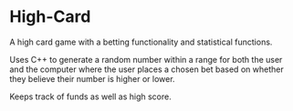 # High-Card
A high card game with a betting functionality and statistical functions.

Uses C++ to generate a random number within a range for both the user and the computer where the user places a chosen bet based on whether they believe their number is higher or lower.

Keeps track of funds as well as high score. 
